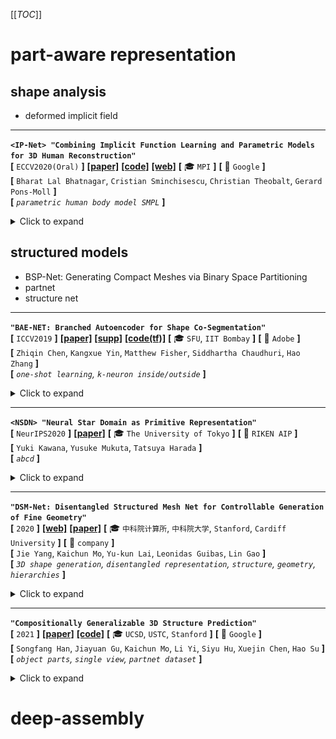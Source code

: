 [[_TOC_]]

# part-aware representation

## shape analysis

 - deformed implicit field
---

**`<IP-Net> "Combining Implicit Function Learning and Parametric Models for 3D Human Reconstruction"`**  
**[** `ECCV2020(Oral)` **]** **[[paper]](https://arxiv.org/pdf/2007.11432.pdf)** **[[code]](https://github.com/bharat-b7/IPNet)** **[[web]](http://virtualhumans.mpi-inf.mpg.de/ipnet/)** **[** :mortar_board: `MPI` **]** **[** :office: `Google` **]**  
**[**  `Bharat Lal Bhatnagar`, `Cristian Sminchisescu`, `Christian Theobalt`, `Gerard Pons-Moll`  **]**  
**[** _`parametric human body model SMPL`_ **]**  

<details>
  <summary>Click to expand</summary>

- **Motivation**
  - **<u>keypoint 1</u>**：不是inside / outside两类区分的单层表面，而是 inside the body (R0), between the body and clothing (R1), outside the clothing (R2) 3类区分的双层表面<br><img src="media/image-20201229100344345.png" alt="image-20201229100344345" style="zoom: 67%;" />
  - **keypoint 2** 
    - 隐函数类的方法可以产生任意分辨率的细节，但是一般是static的不能控制
    - 建立和parametric body model ([SMPL](https://smpl.is.tue.mpg.de/))的相关性，可以对预测出的implicit surface `register`注册 SMPL+D ，让预测出的implicit representation **<u>可以控制</u>** <br>![image-20201229101504269](media/image-20201229101504269.png)
- **overview**
  - 输入一个稀疏点云（来自有关节、不同形状、不同pose、不同clothing的人类），一个occupancy predictor估计R0,R1,R2，一个multi-class classifier 估计part label（人的14类part）<br>![image-20201229102312212](media/image-20201229102312212.png)
    - 使用Marching Cubes从predict出的implicit functions产生mesh surface（内表面，外表面）
  - 把IP-Net的predictions注册到SMPL人类模型
    - optimization-based ，最优化SMPL的参数来fit 内表面预测$`\mathcal{S}_{in}`$
    - 额外利用IP-Net预测出的part-labels，来保证SMPL的不同部件的mesh能正确解释对应部件的surface区域
  - 同样的idea还可以generalize to 3D hands
    - ![image-20201229103342683](media/image-20201229103342683.png)

</details>

## structured models
 - BSP-Net: Generating Compact Meshes via Binary Space Partitioning
 - partnet
 - structure net

---

**`"BAE-NET: Branched Autoencoder for Shape Co-Segmentation"`**  
**[** `ICCV2019` **]** **[[paper]](https://openaccess.thecvf.com/content_ICCV_2019/papers/Chen_BAE-NET_Branched_Autoencoder_for_Shape_Co-Segmentation_ICCV_2019_paper.pdf)** **[[supp]](https://openaccess.thecvf.com/content_ICCV_2019/supplemental/Chen_BAE-NET_Branched_Autoencoder_ICCV_2019_supplemental.pdf)** **[[code(tf)]](https://github.com/czq142857/BAE-NET)**  **[** :mortar_board: `SFU`, `IIT Bombay` **]** **[** :office: `Adobe` **]**  
**[**  `Zhiqin Chen`, `Kangxue Yin`, `Matthew Fisher`, `Siddhartha Chaudhuri`, `Hao Zhang`  **]**  
**[** _`one-shot learning`, `k-neuron inside/outside`_ **]**  

<details>
  <summary>Click to expand</summary>

- *<IM-Net> Learning Implicit Fields for Generative Shape Modeling (CVPR2019)* 的续作，inside / outside indicator作为shape表征
- **Motivation**
  - 把形状的 `co-segmentation` 看做表征学习问题
  - 可以无监督、弱监督、`one-shot learning`，只需要用几个exemplars，就可以在shape 分割任务上好过在分割shape上训练的SOTA
  - 无监督的 **<u>co-segmentation</u>** <br>![image-20201229094035378](media/image-20201229094035378.png)
- **overview**
  - 就是在*Learning Implicit Fields for Generative Shape Modeling* 的基础上，从原来的单个inside / outside indicator变成 `k` 个inside / outside indicator (`branched output`, one neuron each) ，然后在最后max pooling 把几个neuron `compose`在一起。
  - ![image-20201229095002537](media/image-20201229095002537.png)
  - 让网络 **<u>“自动”</u>** 学出来一个个natural shape的neuron；没有强制保证<br>![image-20201229095340266](media/image-20201229095340266.png)

</details>


---

**`<NSDN> "Neural Star Domain as Primitive Representation"`**  
**[** `NeurIPS2020` **]** **[[paper]](https://arxiv.org/pdf/2010.11248.pdf)**  **[** :mortar_board: `The University of Tokyo` **]** **[** :office: `RIKEN AIP` **]**  
**[**  `Yuki Kawana`, `Yusuke Mukuta`, `Tatsuya Harada`  **]**  
**[** _`abcd`_ **]**  

<details>
  <summary>Click to expand</summary>

- **Motivation**
  - Reconstructing 3D objects from 2D images + structured reconstruction
  - ![image-20201229115853741](media/image-20201229115853741.png)
  - ![image-20201229115906619](media/image-20201229115906619.png)
- **overview**
  - ![image-20201229120028285](media/image-20201229120028285.png)

</details>

---

**`"DSM-Net: Disentangled Structured Mesh Net for Controllable
Generation of Fine Geometry"`**  
**[** `2020` **]** **[[web]](http://geometrylearning.com/dsm-net/)** **[[paper]](https://arxiv.org/pdf/2008.05440.pdf)**  **[** :mortar_board: `中科院计算所`, `中科院大学`, `Stanford`, `Cardiff University` **]** **[** :office: `company` **]**  
**[**  `Jie Yang`, `Kaichun Mo`, `Yu-kun Lai`, `Leonidas Guibas`, `Lin Gao`  **]**  
**[** _`3D shape generation`, `disentangled representation`, `structure`, `geometry`, `hierarchies`_ **]**  

<details>
  <summary>Click to expand</summary>

- **Motivation**
  - 把structure(topology)和geometry进一步解耦，in a synergistic manner
  - ![image-20201217154222663](media/image-20201217154222663.png)
- **Overview**
  - 用Recursive Neural Networks(RvNNs, 注意RNN是recurrent NN) hierarchically encode和decode  structure和geometry，在hierarchy的每一层都有bijective mapping<br>![image-20201217155349248](media/image-20201217155349248.png)
  - 同时用两个分开的但是高度耦合的VAE学习structure 和geometry，把他们encode into two latent spaces
- **disentangled shape  representation**
  - structure hierarchy抽象出符号部件(symbolic parts)与关系
    - inspired by *PT2PC: Learning to Generate 3D Point Cloud Shapes from Part Tree Conditions. 2020*
    - 每个部件用semantic label (e.g. chair back, chair leg)表示，引入PartNet dataset中丰富的部件关系
      - $`\boldsymbol{\rm H}`$ **<u>纵向的parent-child inclusion 关系</u>** (e.g. chair back and chair back bars)
      - $`\boldsymbol{\rm R}`$ **<u>横向的among-sibling 部件对称性与邻接性</u>**(e.g. chair back bars have translational symmetry)
  - geometry hierarchy是部件的geometry
    - 表征就是正常的多顶点mesh
    - 假设一个5402顶点构成的封闭mesh，计算oriented bounding box
    - 然后通过non-rigid registration 变形这个mesh到target part geometry
    - 然后用ACAP作为部件表征
      - *Sparse data driven mesh deformation. 2019*
      - *SDM-NET: Deep Generative Network for Structured Deformable Mesh. 2019*
  - structure hierarchy和geometry hierarchy之间有bijective mapping
    - 符号部件$`l_i`$对应部件geometry $`G_i`$，层级$`\boldsymbol{\rm H}`$和关系$`\boldsymbol{\rm R}`$则隐式地互相一致
      - 在学习的时候两个hierarchies有communication channels
    - 虽然结构和几何要解耦，但是他们还是需要彼此兼容来产生好的、现实的形状
      - 一方面，shape structure 为 part geometry提供high-level guidance
        - e.g. 如果four legs of a chair对称，那么他们应该具有identical part geometry
      - 另一方面，给定part geometry以后，只有若干种适用的shape structures（而不是全部）
        - e.g. 如果没有lift handle或者gas cylinder parts，不可能组装一个swivel chair
- **conditional part geometry VAE**
  - encode和decode时候都condition on part structure information
  - ![image-20201217162903345](media/image-20201217162903345.png)
- **Disentangled Geometry and Structure VAEs**
  - 下图蓝色代表geometry，红色代表structure<br>encoding的时候，从geometry和structure feature encode出geometry<br>decoding的时候，从geometry和structure feature decode出geometry<br>
  - ![image-20201217162351563](media/image-20201217162351563.png)
  - [ ] what?
- **results**
  - ![image-20201217163302020](media/image-20201217163302020.png)

</details>

---

**`"Compositionally Generalizable 3D Structure Prediction"`**  
**[** `2021` **]** **[[paper]](https://arxiv.org/pdf/2012.02493.pdf)** **[[code]](https://www.github.com)** **[** :mortar_board: `UCSD`, `USTC`, `Stanford` **]** **[** :office: `Google` **]**  
**[**  `Songfang Han`, `Jiayuan Gu`, `Kaichun Mo`, `Li Yi`, `Siyu Hu`, `Xuejin Chen`, `Hao Su`  **]**  
**[** _`object parts`, `single view`, `partnet dataset`_ **]**  

<details>
  <summary>Click to expand</summary>

- **Review**
  - 思路、框架清晰；carefully designed subproblems
  - 可解释性很强，不是随随便便拿来GCN胡乱用一下
  - 部件表征：cuboids
- **Motivation**
  - 学到不同物体、不同物体类别之间那些公共的部件、部件间的关系、连接
  - 把整个物体的shape生成问题转为几个子问题的组合
  - 关注的是逐part pair的相对位置的预测
  - ![image-20201217094300461](media/image-20201217094300461.png)
- **overview**
  - 用geometry primitives来代表部件（具体来说，oriented bounding cuboids，长方体），每个部件有$`p_i=[c_x,c_y,c_z,s_x,s_y,s_z,q]`$
    - 遵循StructureNet的设定<br>*Structurenet: Hierarchical graph networks for 3d shape generation 2019*
  - 所有模块都是有监督的；part真值来自于PartNet的3D labels
  - 步骤：
    - MaskRCNN来提取部件instance mask
    - identify parallelism for part pairs，对每组平行的部件预测他们共享的edge direction
    - identify translational symmetry within part pairs，对每组平动对称的部件预测他们共享的edge length
    - 预测部件pairs之间的连接性，提取一个基于连接性的部件树
    - 预测邻接部件的相对位置，在遍历部件树的时候组装整个形状
  - [isolation principle] 重度依赖部件masks作为模块的输入来引起对局部区域的关注
  - [relativity principle] 依赖于pairwise关系
  - ![image-20201217094400096](media/image-20201217094400096.png)
- ==**relative position prediciton**==
  - 从root part开始，逐pair地添加other parts
  - 很多过去的工作都是估计在相机坐标系下的绝对位置，或者是一个(类别级别先验)canonical space下的pose
  - 然而，绝对位置对于shape scale敏感，对optical axis的平动也很敏感，对于简单的类别内预测的表现都很差
  - <u>**Connectivity-based Part Tree**</u>：追求通过strong **pairwise** relationships来组装parts
    - 主要用的是基于连接性的关系
    - 首先识别空间上接触的部件pair，然后预测他们之间的相对位置
    - 选择【接触关系】原因：
      - 接触的部件空间上接近，互相之间有strong arrangement constraints
      - 当没有遮挡情况下，评估两个部件有没有接触在图像上都不太难，并不需要类别级别的知识
      - 这种关系非常普遍
      - 对于新类别的物体也可以很好地迁移
    - ==**思考**==
      - 这里的想法和我们非常一致，我们扩展到更多类型的关系应该就可以实现
    - 主要方法
      - 训练一个连接性分类器，预测parts pair是否在原来的3D shape 互相接触
      - 用连接性类构建一个part tree
        - 首先构建一个连接图，把连接性分数高的pair连接起来
        - 然后贪婪地构建一个spanning tree
          - 具体：通过预测出的大小，选最大的part作为root node，然后迭代地选剩下的最大的部件连到当前树上
          - 如果图中包含多个连接起来的components，那就构建part forest
  - **<u>joint-based relative position</u>** 逐pair预测相对位置
    - instead of 直接预测两个center的相对位置，基于接触点来用上更强的位置先验
    - 接触点必须位于每个部件的cuboid中
    - 用接触点来参数化部件center之间的相对关系
      - 接触点
        - 在part $`p_1`$坐标系下接触点坐标$`c^1`$，在part $`p_2`$坐标系下接触点坐标$`c^2`$，假设$`p_1`$, $`p_2`$在world frame下坐标为$`l_1^W`$, $`l_2^W`$，由于是同一个点，应有<br>$`l_1^W+c^1=l_2^W+c^2`$
        - 则两个center之间的相对位置可以这样infer：<br>$`l_{1 \rightarrow2}^W=l_2^W-l_1^W=c^1-c^2`$
        - - [x] Q：这里可能有些问题，考虑到坐标系旋转，并不应是简单加法，不过意思到了<br>A：没有问题，这里$`c^1`$, $`c^2`$都是世界坐标系下的
      - 接触点估计：如何infer $`c^i`$
        - 接触点应位于cuboid表面或者cuboid内部，因此将接触点表示为cuboid顶点的interpolation<br>$`c^i=\sum_{j=1}^{8}\omega_{i,j}\cdot v_{i,j}`$, where $`\sum_{j=1}^8\omega_{i,j}=1`$ and $`\omega_{i,j} \geq0`$
        - 用神经网络预测$`\omega_i,j`$，输入reference image和两个部件mask的feature的stack
        - 为了让接触点预测的结果和cuboid顶点顺序无关，结构和PointNet segmentation的结构类似
        - *Deep learning on point sets for 3d classification and segmentation.2017* 
      - ![image-20201217095049304](media/image-20201217095049304.png)
- **效果**
  - 真值mask基本可以做到很完美的组装，predicted mask效果也可以接受，毕竟predict出来的mask会出问题
  - ![image-20201217095300439](media/image-20201217095300439.png)

</details>

# deep-assembly

